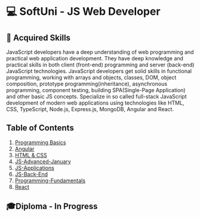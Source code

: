 # 💻 SoftUni - JS Web Developer

## 🚀 Acquired Skills
JavaScript developers have a deep understanding of web programming and practical web application development. They have deep knowledge and practical skills in both client (front-end) programming and server (back-end) JavaScript technologies.
JavaScript developers get solid skills in functional programming, working with arrays and objects, classes, DOM, object composition, prototype programming(inheritance), asynchronous programming, component testing, building SPA(Single-Page Application) and other basic JS concepts.
Specialize in so called full-stack JavaScript development of modern web applications using technologies like HTML, CSS, TypeScript, Node.js, Express.js, MongoDB, Angular and React.

## Table of Contents

1. [Programming Basics](https://github.com/TodorYadkov/SoftUni/blob/main/Programming-Basics-JavaScript-2022/readme.md)
2. [Angular ](https://github.com/TodorYadkov/SoftUni/tree/main/Angular-2023)
3. [HTML & CSS](https://github.com/TodorYadkov/SoftUni/tree/main/HTML-CSS-2023)
4. [JS-Advanced-January](https://github.com/TodorYadkov/SoftUni/tree/main/JS-Advanced-January-2023)
5. [JS-Applications](https://github.com/TodorYadkov/SoftUni/tree/main/JS-Applications-2023)
6. [JS-Back-End](https://github.com/TodorYadkov/SoftUni/tree/main/JS-Back-End-2023)
7. [Programming-Fundamentals](https://github.com/TodorYadkov/SoftUni/tree/main/Programming-Fundamentals-with-JavaScript-2022)
8. [React](https://github.com/TodorYadkov/SoftUni/tree/main/React-2023)

## 🎓Diploma - In Progress
